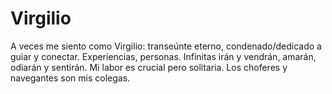 # Virgilio
A veces me siento como Virgilio: transeúnte eterno, condenado/dedicado a guiar y conectar. Experiencias, personas. Infinitas irán y vendrán, amarán, odiarán y sentirán. Mi labor es crucial pero solitaria. Los choferes y navegantes son mis colegas.